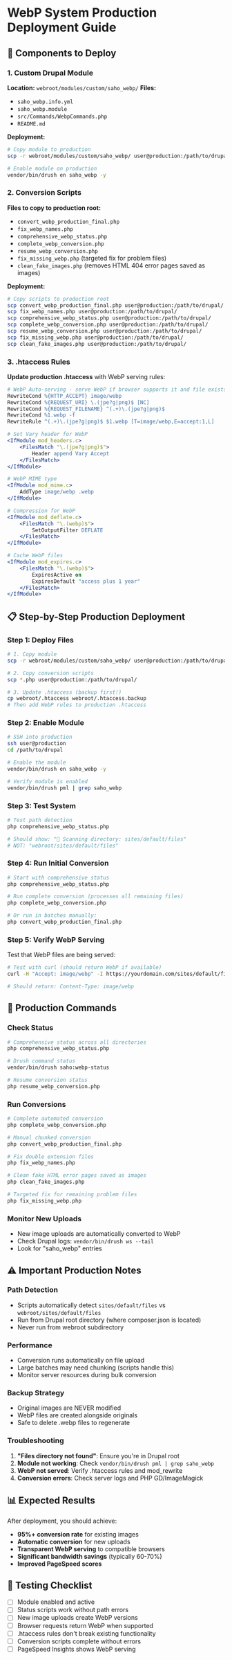 # WebP System Production Deployment Guide

## 🚀 Components to Deploy

### 1. Custom Drupal Module
**Location:** `webroot/modules/custom/saho_webp/`
**Files:**
- `saho_webp.info.yml`
- `saho_webp.module`
- `src/Commands/WebpCommands.php`
- `README.md`

**Deployment:**
```bash
# Copy module to production
scp -r webroot/modules/custom/saho_webp/ user@production:/path/to/drupal/webroot/modules/custom/

# Enable module on production
vendor/bin/drush en saho_webp -y
```

### 2. Conversion Scripts
**Files to copy to production root:**
- `convert_webp_production_final.php`
- `fix_webp_names.php`
- `comprehensive_webp_status.php`
- `complete_webp_conversion.php`
- `resume_webp_conversion.php`
- `fix_missing_webp.php` (targeted fix for problem files)
- `clean_fake_images.php` (removes HTML 404 error pages saved as images)

**Deployment:**
```bash
# Copy scripts to production root
scp convert_webp_production_final.php user@production:/path/to/drupal/
scp fix_webp_names.php user@production:/path/to/drupal/
scp comprehensive_webp_status.php user@production:/path/to/drupal/
scp complete_webp_conversion.php user@production:/path/to/drupal/
scp resume_webp_conversion.php user@production:/path/to/drupal/
scp fix_missing_webp.php user@production:/path/to/drupal/
scp clean_fake_images.php user@production:/path/to/drupal/
```

### 3. .htaccess Rules
**Update production .htaccess** with WebP serving rules:

```apache
# WebP Auto-serving - serve WebP if browser supports it and file exists
RewriteCond %{HTTP_ACCEPT} image/webp
RewriteCond %{REQUEST_URI} \.(jpe?g|png)$ [NC]
RewriteCond %{REQUEST_FILENAME} ^(.+)\.(jpe?g|png)$
RewriteCond %1.webp -f
RewriteRule ^(.+)\.(jpe?g|png)$ $1.webp [T=image/webp,E=accept:1,L]

# Set Vary header for WebP
<IfModule mod_headers.c>
    <FilesMatch "\.(jpe?g|png)$">
        Header append Vary Accept
    </FilesMatch>
</IfModule>

# WebP MIME type
<IfModule mod_mime.c>
    AddType image/webp .webp
</IfModule>

# Compression for WebP
<IfModule mod_deflate.c>
    <FilesMatch "\.(webp)$">
        SetOutputFilter DEFLATE
    </FilesMatch>
</IfModule>

# Cache WebP files
<IfModule mod_expires.c>
    <FilesMatch "\.(webp)$">
        ExpiresActive on
        ExpiresDefault "access plus 1 year"
    </FilesMatch>
</IfModule>
```

## 📋 Step-by-Step Production Deployment

### Step 1: Deploy Files
```bash
# 1. Copy module
scp -r webroot/modules/custom/saho_webp/ user@production:/path/to/drupal/webroot/modules/custom/

# 2. Copy conversion scripts
scp *.php user@production:/path/to/drupal/

# 3. Update .htaccess (backup first!)
cp webroot/.htaccess webroot/.htaccess.backup
# Then add WebP rules to production .htaccess
```

### Step 2: Enable Module
```bash
# SSH into production
ssh user@production
cd /path/to/drupal

# Enable the module
vendor/bin/drush en saho_webp -y

# Verify module is enabled
vendor/bin/drush pml | grep saho_webp
```

### Step 3: Test System
```bash
# Test path detection
php comprehensive_webp_status.php

# Should show: "📁 Scanning directory: sites/default/files"
# NOT: "webroot/sites/default/files"
```

### Step 4: Run Initial Conversion
```bash
# Start with comprehensive status
php comprehensive_webp_status.php

# Run complete conversion (processes all remaining files)
php complete_webp_conversion.php

# Or run in batches manually:
php convert_webp_production_final.php
```

### Step 5: Verify WebP Serving
Test that WebP files are being served:
```bash
# Test with curl (should return WebP if available)
curl -H "Accept: image/webp" -I https://yourdomain.com/sites/default/files/some-image.jpg

# Should return: Content-Type: image/webp
```

## 🔧 Production Commands

### Check Status
```bash
# Comprehensive status across all directories
php comprehensive_webp_status.php

# Drush command status
vendor/bin/drush saho:webp-status

# Resume conversion status
php resume_webp_conversion.php
```

### Run Conversions
```bash
# Complete automated conversion
php complete_webp_conversion.php

# Manual chunked conversion
php convert_webp_production_final.php

# Fix double extension files
php fix_webp_names.php

# Clean fake HTML error pages saved as images
php clean_fake_images.php

# Targeted fix for remaining problem files  
php fix_missing_webp.php
```

### Monitor New Uploads
- New image uploads are automatically converted to WebP
- Check Drupal logs: `vendor/bin/drush ws --tail`
- Look for "saho_webp" entries

## ⚠️ Important Production Notes

### Path Detection
- Scripts automatically detect `sites/default/files` vs `webroot/sites/default/files`
- Run from Drupal root directory (where composer.json is located)
- Never run from webroot subdirectory

### Performance
- Conversion runs automatically on file upload
- Large batches may need chunking (scripts handle this)
- Monitor server resources during bulk conversion

### Backup Strategy
- Original images are NEVER modified
- WebP files are created alongside originals
- Safe to delete .webp files to regenerate

### Troubleshooting
1. **"Files directory not found"**: Ensure you're in Drupal root
2. **Module not working**: Check `vendor/bin/drush pml | grep saho_webp`
3. **WebP not served**: Verify .htaccess rules and mod_rewrite
4. **Conversion errors**: Check server logs and PHP GD/ImageMagick

## 📊 Expected Results

After deployment, you should achieve:
- **95%+ conversion rate** for existing images
- **Automatic conversion** for new uploads
- **Transparent WebP serving** to compatible browsers
- **Significant bandwidth savings** (typically 60-70%)
- **Improved PageSpeed scores**

## 🎯 Testing Checklist

- [ ] Module enabled and active
- [ ] Status scripts work without path errors
- [ ] New image uploads create WebP versions
- [ ] Browser requests return WebP when supported
- [ ] .htaccess rules don't break existing functionality
- [ ] Conversion scripts complete without errors
- [ ] PageSpeed Insights shows WebP serving